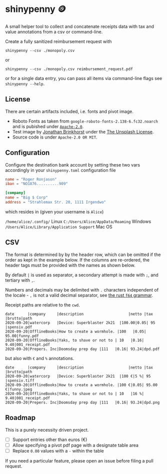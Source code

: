 # shinypenny 🪙

A small helper tool to collect and concatenate receipts data with tax and value annotations from a csv or command-line.

Create a fully sanitized reimbursement request with

`shinypenny --csv ./monopoly.csv`

or

`shinypenny --csv ./monopoly.csv reimbursement_request.pdf`

or for a single data entry, you can pass all items via command-line
flags see `shinypenny --help`.

## License

There are certain artifacts included, i.e. fonts and pivot image.

* Roboto Fonts as taken from `google-roboto-fonts-2.138-6.fc32.noarch` and is pubished under [`Apache-2.0`](https://fonts.google.com/specimen/Roboto#license).
* Test image by [Jonathan Brinkhorst](https://unsplash.com/@jbrinkhorst) under the [The Unsplash License](https://unsplash.com/license).
* Source code is under `Apache-2.0 OR MIT`.

## Configuration

Configure the destination bank account by setting these two vars
accordingly in your `shinypenny.toml` configuration file

```toml
name = "Roger Ronjason"
iban = "NO1876..........909"

[company]
name = "Big $ Corp"
address = "Strahlemax Str. 20, 1111 Irgendwo"
```

which resides in (given your username is `Alice`)

`/home/alice/.config/` Linux
`C:/Users/Alice/AppData/Roaming` Windows
`/Users/Alice/Library/Application Support` Mac OS

## CSV

The format is determined by by the header row, which can be omitted if the order
as kept in the example below. If the columns are re-ordered, the header tags must be provided
with the names as shown below.

By default `|` is used as separator, a secondary attempt is made with `;`, and tertiary with `,`.

Numbers and decimals may be delimited with `.` characters independent of the locale - `,` is not a valid decimal separator, see [the rust `f64` grammar](https://doc.rust-lang.org/std/primitive.f64.html#grammar).

Receipt paths are relative to the `cwd`.

```csv
date      |company     |description                    |netto |tax |brutto|path
2020-09-20|watercorp   |Device: Superblaster 2k21  |100.00|0.05| 95   |spensiv.pdf
2020-09-20|OfflineBooks|How to create a wormhole. |100   |0.05| 95.00|funny.pdf
2020-09-20|OfflineBooks|Yaks, to shave or not to | 10   |0.16|  9.40|001_receipt.pdf
2020-09-20|Prepers. Inc|Doomsday prep day |111   |0.16| 93.24|dpd.pdf
```

but also with `€` and `%` annotations.

```csv
date      |company     |description                    |netto |tax |brutto|path
2020-09-20|watercorp   |Device: Superblaster 2k21  |100 €|5 %| 95   |spensiv.tiff
2020-09-20|OfflineBooks|How to create a wormhole. |100 €|0.05| 95.00 €|funny.jpeg
2020-09-20|OfflineBooks|Yaks, to shave or not to | 10   |16 %|  9.40|001_receipt.pdf
2020-09-20|Prepers. Inc|Doomsday prep day |111   |0.16| 93.24|dpd.png
```

## Roadmap

This is a purely necessity driven project.

* [ ] Support entries other than euros (€)
* [ ] Allow specifying a pivot pdf page with a designate table area
* [ ] Replace `0.00` values with a `-` within the table

If you need a particular feature, please open an issue before filing a pull request.
